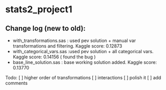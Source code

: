 # stats2_project1

## Change log (new to old):

- with_transformations.sas : used pev solution + manual var transformations and filtering. Kaggle score: 0.12873
- with_categorical_vars.sas :used pev solution + all categorical vars. Kaggle score: 0.14156 ( found the bug )
- base_line_solution.sas : base working solution added. Kaggle score: 0.13770

Todo:
[ ] higher order of transformations
[ ] interactions
[ ] polish it
[ ] add comments
